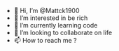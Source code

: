 - 👋 Hi, I’m @Mattck1900
- 👀 I’m interested in be rich
- 🌱 I’m currently learning code
- 💞️ I’m looking to collaborate on life
- 📫 How to reach me ?

<!---
Mattck1900/Mattck1900 is a ✨ special ✨ repository because its `README.md` (this file) appears on your GitHub profile.
You can click the Preview link to take a look at your changes.
--->

